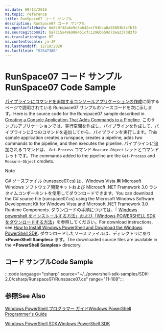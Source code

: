 ```yaml
---
ms.date: 09/13/2016
ms.topic: reference
title: RunSpace07 コード サンプル
description: RunSpace07 コード サンプル
ms.openlocfilehash: 6e8c9f48a6e9c5a642ecf93bca8a85003b3cfbf8
ms.sourcegitcommit: ba7315a496986451cfc1296b659d73ea2373d3f0
ms.translationtype: MT
ms.contentlocale: ja-JP
ms.lasthandoff: 12/10/2020
ms.locfileid: "92647386"
---
```

# <a name="runspace07-code-sample"></a><span data-ttu-id="657d4-103">RunSpace07 コード サンプル</span><span class="sxs-lookup"><span data-stu-id="657d4-103">RunSpace07 Code Sample</span></span>

<span data-ttu-id="657d4-104">[パイプラインにコマンドを追加するコンソールアプリケーションの作成](https://msdn.microsoft.com/01eb7808-e97b-4905-80be-9e2fa38c262e)に関するページで説明されている Runspace07 サンプルのソースコードを次に示します。</span><span class="sxs-lookup"><span data-stu-id="657d4-104">Here is the source code for the Runspace07 sample described in [Creating a Console Application That Adds Commands to a Pipeline](https://msdn.microsoft.com/01eb7808-e97b-4905-80be-9e2fa38c262e).</span></span>
<span data-ttu-id="657d4-105">このサンプルアプリケーションでは、実行空間を作成し、パイプラインを作成して、パイプラインに2つのコマンドを追加してから、パイプラインを実行します。</span><span class="sxs-lookup"><span data-stu-id="657d4-105">This sample application creates a runspace, creates a pipeline, adds two commands to the pipeline, and then executes the pipeline.</span></span> <span data-ttu-id="657d4-106">パイプラインに追加されるコマンドは、 `Get-Process` コマンド `Measure-Object` レットとコマンドレットです。</span><span class="sxs-lookup"><span data-stu-id="657d4-106">The commands added to the pipeline are the `Get-Process` and `Measure-Object` cmdlets.</span></span>

> [!NOTE]
> <span data-ttu-id="657d4-107">C# ソースファイル (runspace07.cs) は、Windows Vista 用 Microsoft Windows ソフトウェア開発キットおよび Microsoft .NET Framework 3.0 ランタイムコンポーネントを使用してダウンロードできます。</span><span class="sxs-lookup"><span data-stu-id="657d4-107">You can download the C# source file (runspace07.cs) using the Microsoft Windows Software Development Kit for Windows Vista and Microsoft .NET Framework 3.0 Runtime Components.</span></span> <span data-ttu-id="657d4-108">ダウンロードの手順については、「 [Windows powershell をインストールする方法」および「Windows POWERSHELL SDK をダウンロードする方法](/powershell/scripting/developer/installing-the-windows-powershell-sdk)」を参照してください。</span><span class="sxs-lookup"><span data-stu-id="657d4-108">For download instructions, see [How to Install Windows PowerShell and Download the Windows PowerShell SDK](/powershell/scripting/developer/installing-the-windows-powershell-sdk).</span></span>
> <span data-ttu-id="657d4-109">ダウンロードしたソースファイルは、ディレクトリにあり **\<PowerShell Samples>** ます。</span><span class="sxs-lookup"><span data-stu-id="657d4-109">The downloaded source files are available in the **\<PowerShell Samples>** directory.</span></span>

## <a name="code-sample"></a><span data-ttu-id="657d4-110">コード サンプル</span><span class="sxs-lookup"><span data-stu-id="657d4-110">Code Sample</span></span>

:::code language="csharp" source="~/../powershell-sdk-samples/SDK-2.0/csharp/Runspace07/Runspace07.cs" range="11-108":::

## <a name="see-also"></a><span data-ttu-id="657d4-111">参照</span><span class="sxs-lookup"><span data-stu-id="657d4-111">See Also</span></span>

[<span data-ttu-id="657d4-112">Windows PowerShell プログラマー ガイド</span><span class="sxs-lookup"><span data-stu-id="657d4-112">Windows PowerShell Programmer's Guide</span></span>](./windows-powershell-programmer-s-guide.md)

[<span data-ttu-id="657d4-113">Windows PowerShell SDK</span><span class="sxs-lookup"><span data-stu-id="657d4-113">Windows PowerShell SDK</span></span>](../windows-powershell-reference.md)
